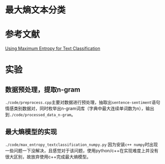 # 最大熵文本分类

# 参考文献
[Using Maximum Entropy for Text Classification](http://www.kamalnigam.com/papers/maxent-ijcaiws99.pdf)

# 实验
## 数据预处理，提取n-gram
`./code/preprocess.cpp`主要对数据进行预处理，抽取出`sentence-sentiment`语句情感类别数据对，同时枚举出n-gram词库（字典中最大连续单词数为n），输出到`./code/processed_data_n-gram`。

## 最大熵模型的实现 
`./code/max_entropy_textclassification_numpy.py`
因为安装`c++ numpy`时出现一些问题一下没解决，且感觉对于该问题，使用python/c++在实现难度上并没有很大区别，故放弃使用c++完成最大熵模型。
